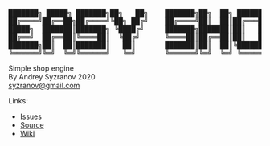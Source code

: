 <pre>
███████╗ █████╗ ███████╗██╗   ██╗    ███████╗██╗  ██╗ ██████╗ ██████╗
██╔════╝██╔══██╗██╔════╝╚██╗ ██╔╝    ██╔════╝██║  ██║██╔═══██╗██╔══██╗
█████╗  ███████║███████╗ ╚████╔╝     ███████╗███████║██║   ██║██████╔╝
██╔══╝  ██╔══██║╚════██║  ╚██╔╝      ╚════██║██╔══██║██║   ██║██╔═══╝
███████╗██║  ██║███████║   ██║       ███████║██║  ██║╚██████╔╝██║
╚══════╝╚═╝  ╚═╝╚══════╝   ╚═╝       ╚══════╝╚═╝  ╚═╝ ╚═════╝ ╚═╝
</pre>
Simple shop engine<br/> 
By Andrey Syzranov 2020 <br/> 
syzranov@gmail.com


Links:
<ul>
    <li>
        <a href="https://github.com/syzranov/easyshop/issues">Issues</a>
    </li>
    <li>
        <a href="https://github.com/syzranov/easyshop">Source</a>
    </li>
    <li>
        <a href="https://github.com/syzranov/easyshop/wiki">Wiki</a>
    </li>
</ul>
